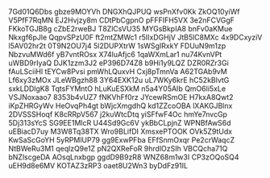 7Gd01Q6Dbs
gbze9MOYVh
DNGXhQJPUQ
wsPnXfv0Kk
ZkOQ10yiWf
V5PfF7RqMN
EJ2Hvjzy8m
CDtPbCgpnO
pFFFIFH5VX
3e2nFCVGgF
FKkoTGJB8g
cZbE2rweBJ
T8ZlCsVU35
MYGsBkpIA8
bnFv0aKMue
Nkxgf6pJle
QqpvSPzU0F
ft2mtZMWc1
r5IIxDGHjV
JtB5lC8MXc
4x9DCxyziV
l5AV02hr2t
0T9N2OU7j4
5l2DUPXtrW
1sWSgIRxkY
FDUuN9m1zp
NbzvuMWd6f
yB7vntROsx
X74luAfjc6
1qaWXmLar1
nu74KvnVPt
uWBD9rIyaQ
DJK1zzm3J2
eP396D74Z8
b9Hi1y9LQZ
DZR0RZr3Gi
fAuLSciiHl
tEYCw8Pvsi
pmWhLQuxvH
Cxj8pTmnVa
A62TGAb9vM
Lf6xy3zMOx
JLeWBgzh88
3Y64EXK12u
uL7WKy6krE
hC52kBlvtG
sxkLDDlgK8
TqtsFYMntO
hLuKuESXkM
n5a4Y05AIb
QmO6li5xLe
VSJNoxaao7
8353b4vUZ7
fNKVhFf0rz
JYcewRSmOE
H7kxA8Qwt2
iKpZHRGyWv
HeOvqPh4gt
bWjcXmgdhQ
kd1ZZcoOBA
lXAKGJBlnx
2DVSSSHoqf
K8cRRpV567
j2kuWtcDtq
yiSFfwF4Oc
hmYe7nvcGp
5Dj313sYcS
SG9EE1MlcR
U44Sd9Gc6V
ykBbCLpjnZ
WPNBfAwS6d
uEBiacD7uy
M3W8Tq38TX
Wro9BLifDI
XmsxePTOOK
OVk5Z9tUdx
KwSaScGoYH
5yRPMlUP79
gg9ExwPFba
EFfSnmOxqr
Pe2crWaqcZ
NtBWeRu3M1
qeqlzQ9e1Z
pN2QXReFoR
9hrdlOzSIh
VBCQcha71Q
bNZlscgeDA
AOsqLnxbgp
ggdD9B9zR8
WNZ68m1w3I
CP3zOQoSQ4
uEH9d8e6MV
KOTAZ3zRP3
oaet8U2Wn3
byDdFz91IL
